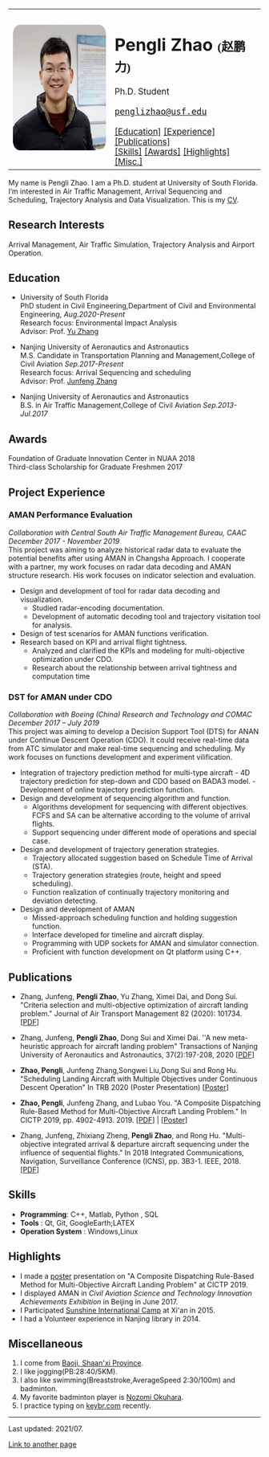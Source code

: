 
 <table cellpadding="20" style="font-size: 17px">
    <tr>
      <td><a href="./images/img1.jpg"><img src="./images/img1.jpg" alt="Pengli" title="Pengli" width="250" height="250" /></a></td>
      <td>
      <h1> Pengli Zhao <span style="font-family:STFangsong; font-size:18pt"> (赵鹏力)</span> </h1>
      Ph.D. Student <br>
      <!-- <a href="https://nlp.cs.princeton.edu">Princeton NLP Group</a> <br>
      <a href="http://aiml.cs.princeton.edu">Princeton CS Artificial Intelligence & Machine Learning</a><br> -->
      <br>
      <b><a href="mailto:penglizhao@usf.edu"></b> <tt>penglizhao@usf.edu</tt> <br>
      <br>
      <a href = "#education">[Education]</a> <a href = "#project-experience">[Experience]</a> <a href = "#publications">[Publications]</a> <br>
      <a href = "#skills">[Skills]</a> <a href="#awards">[Awards]</a> <a href="#highlights">[Highlights]</a> <a href="#miscellaneous">[Misc.]</a> <br>
      </td>
    </tr>
</table>

My name is Pengli Zhao. I am a Ph.D. student at University of South Florida. I’m interested in Air Traffic Management, Arrival Sequencing and Scheduling, Trajectory Analysis and Data Visualization.
This is my [CV](./cv/cv.pdf).

## Research Interests
Arrival Management, Air Traffic Simulation, Trajectory Analysis and Airport Operation.
## Education
- University of South Florida<br>
PhD student in Civil Engineering,Department of Civil and Environmental Engineering, _Aug.2020-Present_<br>
Research focus: Environmental Impact Analysis<br>
Advisor: Prof. [Yu Zhang](http://cee.eng.usf.edu/faculty/yuzhang/)

- Nanjing University of Aeronautics and Astronautics<br>
M.S. Candidate in Transportation Planning and Management,College of Civil Aviation _Sep.2017-Present_<br>
Research focus: Arrival Sequencing and scheduling<br>
Advisor: Prof. [Junfeng Zhang](http://cca.nuaa.edu.cn/2017/1110/c4798a102560/page.htm)

- Nanjing University of Aeronautics and Astronautics <br>
B.S. in Air Traffic Management,College of Civil Aviation _Sep.2013-Jul.2017_

## Awards
Foundation of Graduate Innovation Center in NUAA  2018<br>
Third-class Scholarship for Graduate Freshmen     2017<br>

## Project Experience

### AMAN Performance Evaluation
_Collaboration with Central South Air Traffic Management Bureau, CAAC<br>
December 2017 - November 2019_<br>
This project was aiming to analyze historical radar data to evaluate the potential benefits after using
AMAN in Changsha Approach. I cooperate with a partner, my work focuses on radar data decoding
and AMAN structure research. His work focuses on indicator selection and evaluation.
- Design and development of tool for radar data decoding and visualization.
   - Studied radar-encoding documentation.
   - Development of automatic decoding tool and trajectory visitation tool for analysis.
- Design of test scenarios for AMAN functions verification.
- Research based on KPI and arrival flight tightness.
   - Analyzed and clarified the KPIs and modeling for multi-objective optimization under CDO.
   - Research about the relationship between arrival tightness and computation time

### DST for AMAN under CDO
_Collaboration with Boeing (China) Research and Technology and COMAC<br>
December 2017 – July 2019_<br>
This project was aiming to develop a Decision Support Tool (DTS) for ANAN under Continue Descent
Operation (CDO). It could receive real-time data from ATC simulator and make real-time sequencing
and scheduling. My work focuses on functions development and experiment vilification.
-	 Integration of trajectory prediction method for multi-type aircraft
    - 4D trajectory prediction for step-down and CDO based on BADA3 model.
    -  Development of online trajectory prediction function.
- Design and development of sequencing algorithm and function.
    - Algorithms development for sequencing with different objectives. FCFS and SA can be alternative according to the volume of arrival flights.
    - Support sequencing under different mode of operations and special case.
- Design and development of trajectory generation strategies.
    - Trajectory allocated suggestion based on Schedule Time of Arrival (STA).
    - Trajectory generation strategies (route, height and speed scheduling).
    - Function realization of continually trajectory monitoring and deviation detecting.
- Design and development of AMAN
    - Missed-approach scheduling function and holding suggestion function.
    - Interface developed for timeline and aircraft display.
    - Programming with UDP sockets for AMAN and simulator connection.
    - Proficient with function development on Qt platform using C++.

## Publications
- Zhang, Junfeng, **Pengli Zhao**, Yu Zhang, Ximei Dai, and Dong Sui. "Criteria selection and multi-objective optimization of aircraft landing problem." Journal of Air Transport Management 82 (2020): 101734.
[[PDF](./paper/Zhang2020Criteria.pdf)]

- Zhang, Junfeng, **Pengli Zhao**, Dong Sui and Ximei Dai. ''A new meta-heuristic approach for aircraft landing problem" Transactions of Nanjing University of Aeronautics and Astronautics, 37(2):197-208, 2020
[[PDF](./paper/Zhang2020Anew.pdf)]

- **Zhao, Pengli**, Junfeng Zhang,Songwei Liu,Dong Sui and Rong Hu. "Scheduling Landing Aircraft with Multiple Objectives under Continuous Descent Operation" In TRB 2020 (Poster Presentation)
[[Poster](./paper/Zhao2020Scheduling.pdf)]

- **Zhao, Pengli**, Junfeng Zhang, and Lubao You. "A Composite Dispatching Rule-Based Method for Multi-Objective Aircraft Landing Problem." In CICTP 2019, pp. 4902-4913. 2019.
[[PDF](./paper/Zhao2019AComposite.pdf)] | 
[[Poster](./paper/Zhao2019AComposite_poster.pdf)]

- Zhang, Junfeng, Zhixiang Zheng, **Pengli Zhao**, and Rong Hu. "Multi-objective integrated arrival & departure aircraft sequencing under the influence of sequential flights." In 2018 Integrated Communications, Navigation, Surveillance Conference (ICNS), pp. 3B3-1. IEEE, 2018.
[[PDF](./paper/Zhang2018Multi.pdf)]

## Skills
- **Programming**: C++, Matlab, Python , SQL
- **Tools**       : Qt, Git, GoogleEarth;LATEX
- **Operation System**     : Windows,Linux

## Highlights
* I made a [poster](<https://zhaoph2008.github.io/papers/1poster.pdf>) presentation on "A Composite Dispatching Rule-Based Method for Multi-Objective Aircraft Landing Problem" at CICTP 2019.
* I displayed AMAN in _Civil Aviation Science and Technology Innovation Achievements Exhibition_ in Beijing in June 2017.
* I Participated [Sunshine International Camp](http://en.ceoglobal.org/sunshine-international-camp/) at Xi'an in 2015.
* I had a Volunteer experience in Nanjing library in 2014.

## Miscellaneous
  1. I come from [Baoji, Shaan'xi Province](https://en.wikipedia.org/wiki/Baoji).
  2. I like jogging(PB:28:40/5KM).
  3. I also like swimming(Breaststroke,AverageSpeed 2:30/100m) and badminton. 
  4. My favorite badminton player is [Nozomi Okuhara](http://nozomi-okuhara.com/).
  5. I practice typing on [keybr.com](https://www.keybr.com/profile/03c4i81) recently.

<!-- ## Month Reviews

[2019/12](./Dec_2019.md) -->
- - - 
Last updated: 2021/07.<br>

[Link to another page](./useful.html)
